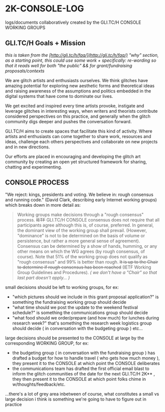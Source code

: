 # 2K-CONSOLE-LOG
logs/documents collaboratively created by the GLI.TC/H CONSOLE WORKING GROUPS

## GLI.TC/H Goals + Mission
_this is taken from the [http://gli.tc/h/faq/](http://gli.tc/h/faq/) "why" section, as a starting point, this could use some work + specifically: re-wording so that it reads well for both "the public" && for grant/fundraising proposals/contexts_

We are glitch artists and enthusiasts ourselves. We think glitches have amazing potential for exploring new aesthetic forms and theoretical ideas and raising awareness of the assumptions and politics embedded in the digital systems that have come to dominate our lives. 

We get excited and inspired every time artists provoke, instigate and leverage glitches in interesting ways, when writers and theorists contribute considered perspectives on this practice, and generally when the glitch community digs deeper and pushes the conversation forward.

GLI.TC/H aims to create spaces that facilitate this kind of activity. Where artists and enthusiasts can come together to share work, resources and ideas, challenge each others perspectives and collaborate on new projects and in new directions. 

Our efforts are placed in encouraging and developing the glitch art community by creating an open yet structured framework for sharing, chatting and experimenting. 

## CONSOLE PROCESS

"We reject: kings, presidents and voting. We believe in: rough consensus and running code." (David Clark, describing early Internet working groups) which breaks down in more detail as:

> Working groups make decisions through a "rough consensus" process. ~~IETF~~ GLI.TC/H CONSOLE consensus does not require that all participants agree although this is, of course, preferred. In general, the dominant view of the working group shall prevail. (However, "dominance" is not to be determined on the basis of volume or persistence, but rather a more general sense of agreement). Consensus can be determined by a show of hands, humming, or any other means on which the WG agrees (by rough consensus, of course). Note that 51% of the working group does not qualify as "rough consensus" and 99% is better than rough. ~~It is up to the Chair to determine if rough consensus has been reached~~ (IETF Working Group Guidelines and Procedures). _( we don't have a "Chair" so that last part doesn't apply... )_


small decisions should be left to working groups, for ex:
* "which pictures should we include in this grant proposal application?" is something the fundraising working group should decide
* "what time should we post the update to the weekend festival schedule?" is something the communications group should decide
* "what food should we order/prepare (and how much) for lunches during research week?" that's something the research week logistics group should decide ( in conversation with the budgeting group )
etc...

large decisions should be presented to the CONSOLE at large by the corresponding WORKING GROUP, for ex:
* the budgeting group ( in conversation with the fundraising group ) has drafted a budget for how to handle travel ( who gets how much money ), they present it to the CONSOLE at which point the CONSOLE deliberates
* the communications team has drafted the first official email blast to inform the glitch communities of the date for the next GLI.TC/H 2K** , they then present it to the CONSOLE at which point folks chime in w/thoughts/feedback/etc.

...there's a lot of grey area inbetween of course, what constitutes a small vs large decision i think is something we're going to have to figure out in practice






